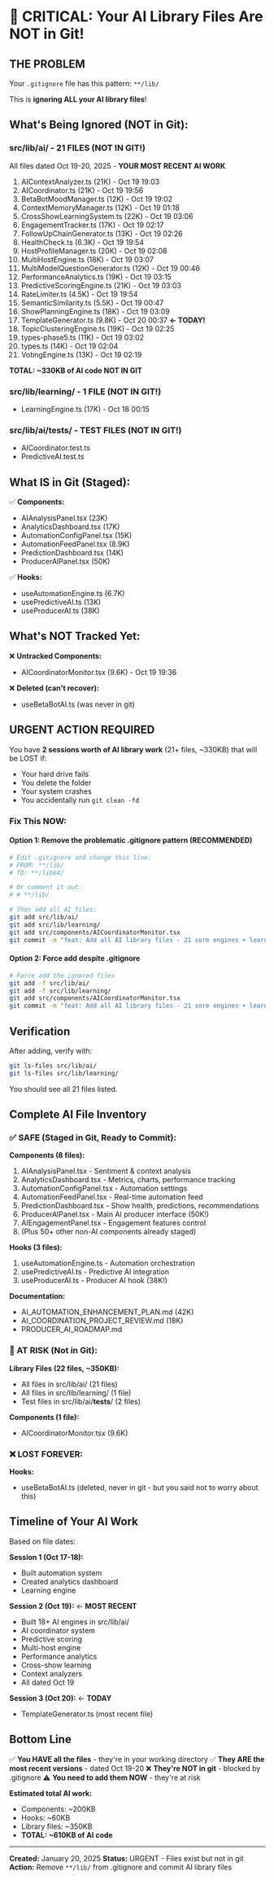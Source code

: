 # 🚨 CRITICAL: Your AI Library Files Are NOT in Git!

## THE PROBLEM

Your `.gitignore` file has this pattern: `**/lib/`

This is **ignoring ALL your AI library files**!

## What's Being Ignored (NOT in Git):

### src/lib/ai/ - 21 FILES (NOT IN GIT!)
All files dated Oct 19-20, 2025 - **YOUR MOST RECENT AI WORK**

1. AIContextAnalyzer.ts (21K) - Oct 19 19:03
2. AICoordinator.ts (21K) - Oct 19 19:56
3. BetaBotMoodManager.ts (12K) - Oct 19 19:02
4. ContextMemoryManager.ts (12K) - Oct 19 01:18
5. CrossShowLearningSystem.ts (22K) - Oct 19 03:06
6. EngagementTracker.ts (17K) - Oct 19 02:17
7. FollowUpChainGenerator.ts (13K) - Oct 19 02:26
8. HealthCheck.ts (6.3K) - Oct 19 19:54
9. HostProfileManager.ts (20K) - Oct 19 02:08
10. MultiHostEngine.ts (18K) - Oct 19 03:07
11. MultiModelQuestionGenerator.ts (12K) - Oct 19 00:46
12. PerformanceAnalytics.ts (19K) - Oct 19 03:15
13. PredictiveScoringEngine.ts (21K) - Oct 19 03:03
14. RateLimiter.ts (4.5K) - Oct 19 19:54
15. SemanticSimilarity.ts (5.5K) - Oct 19 00:47
16. ShowPlanningEngine.ts (18K) - Oct 19 03:09
17. TemplateGenerator.ts (9.8K) - Oct 20 00:37 **← TODAY!**
18. TopicClusteringEngine.ts (19K) - Oct 19 02:25
19. types-phase5.ts (11K) - Oct 19 03:02
20. types.ts (14K) - Oct 19 02:04
21. VotingEngine.ts (13K) - Oct 19 02:19

**TOTAL: ~330KB of AI code NOT IN GIT**

### src/lib/learning/ - 1 FILE (NOT IN GIT!)
- LearningEngine.ts (17K) - Oct 18 00:15

### src/lib/ai/__tests__/ - TEST FILES (NOT IN GIT!)
- AICoordinator.test.ts
- PredictiveAI.test.ts

## What IS in Git (Staged):

✅ **Components:**
- AIAnalysisPanel.tsx (23K)
- AnalyticsDashboard.tsx (17K)
- AutomationConfigPanel.tsx (15K)
- AutomationFeedPanel.tsx (8.9K)
- PredictionDashboard.tsx (14K)
- ProducerAIPanel.tsx (50K)

✅ **Hooks:**
- useAutomationEngine.ts (6.7K)
- usePredictiveAI.ts (13K)
- useProducerAI.ts (38K)

## What's NOT Tracked Yet:

❌ **Untracked Components:**
- AICoordinatorMonitor.tsx (9.6K) - Oct 19 19:36

❌ **Deleted (can't recover):**
- useBetaBotAI.ts (was never in git)

## URGENT ACTION REQUIRED

You have **2 sessions worth of AI library work** (21+ files, ~330KB) that will be LOST if:
- Your hard drive fails
- You delete the folder
- Your system crashes
- You accidentally run `git clean -fd`

### Fix This NOW:

#### Option 1: Remove the problematic .gitignore pattern (RECOMMENDED)

```bash
# Edit .gitignore and change this line:
# FROM: **/lib/
# TO: **/lib64/

# Or comment it out:
# # **/lib/

# Then add all AI files:
git add src/lib/ai/
git add src/lib/learning/
git add src/components/AICoordinatorMonitor.tsx
git commit -m "feat: Add all AI library files - 21 core engines + learning system"
```

#### Option 2: Force add despite .gitignore

```bash
# Force add the ignored files
git add -f src/lib/ai/
git add -f src/lib/learning/
git add src/components/AICoordinatorMonitor.tsx
git commit -m "feat: Add all AI library files - 21 core engines + learning system"
```

## Verification

After adding, verify with:
```bash
git ls-files src/lib/ai/
git ls-files src/lib/learning/
```

You should see all 21 files listed.

## Complete AI File Inventory

### ✅ SAFE (Staged in Git, Ready to Commit):

**Components (8 files):**
1. AIAnalysisPanel.tsx - Sentiment & context analysis
2. AnalyticsDashboard.tsx - Metrics, charts, performance tracking
3. AutomationConfigPanel.tsx - Automation settings
4. AutomationFeedPanel.tsx - Real-time automation feed
5. PredictionDashboard.tsx - Show health, predictions, recommendations
6. ProducerAIPanel.tsx - Main AI producer interface (50K!)
7. AIEngagementPanel.tsx - Engagement features control
8. (Plus 50+ other non-AI components already staged)

**Hooks (3 files):**
1. useAutomationEngine.ts - Automation orchestration
2. usePredictiveAI.ts - Predictive AI integration
3. useProducerAI.ts - Producer AI hook (38K!)

**Documentation:**
- AI_AUTOMATION_ENHANCEMENT_PLAN.md (42K)
- AI_COORDINATION_PROJECT_REVIEW.md (18K)
- PRODUCER_AI_ROADMAP.md

### 🚨 AT RISK (Not in Git):

**Library Files (22 files, ~350KB):**
- All files in src/lib/ai/ (21 files)
- All files in src/lib/learning/ (1 file)
- Test files in src/lib/ai/__tests__/ (2 files)

**Components (1 file):**
- AICoordinatorMonitor.tsx (9.6K)

### ❌ LOST FOREVER:

**Hooks:**
- useBetaBotAI.ts (deleted, never in git - but you said not to worry about this)

## Timeline of Your AI Work

Based on file dates:

**Session 1 (Oct 17-18):**
- Built automation system
- Created analytics dashboard
- Learning engine

**Session 2 (Oct 19):** ← **MOST RECENT**
- Built 18+ AI engines in src/lib/ai/
- AI coordinator system
- Predictive scoring
- Multi-host engine
- Performance analytics
- Cross-show learning
- Context analyzers
- All dated Oct 19

**Session 3 (Oct 20):** ← **TODAY**
- TemplateGenerator.ts (most recent file)

## Bottom Line

✅ **You HAVE all the files** - they're in your working directory
✅ **They ARE the most recent versions** - dated Oct 19-20
❌ **They're NOT in git** - blocked by .gitignore
⚠️ **You need to add them NOW** - they're at risk

**Estimated total AI work:**
- Components: ~200KB
- Hooks: ~60KB
- Library files: ~350KB
- **TOTAL: ~610KB of AI code**

---

**Created:** January 20, 2025
**Status:** URGENT - Files exist but not in git
**Action:** Remove `**/lib/` from .gitignore and commit AI library files
